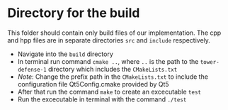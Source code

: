 # Directory for the build
This folder should contain only build files of our implementation.
The cpp and hpp files are in separate directories `src` and `include` respectively.

- Navigate into the `build` directory
- In terminal run command `cmake ..`, where `..` is the path to the `tower-defense-1` directory which includes the `CMakeLists.txt`
- *Note*: Change the prefix path in the `CMakeLists.txt` to include the configuration file Qt5Config.cmake provided by Qt5
- After that run the command `make` to create an excecutable `test`
- Run the excecutable in terminal with the command `./test`